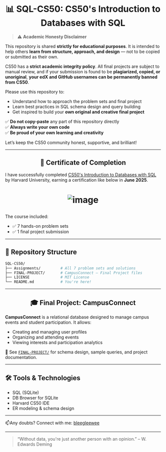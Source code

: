 
<h1 align = "center"> 📊 SQL-CS50: CS50's Introduction to Databases with SQL</h1>


> ⚠️ **Academic Honesty Disclaimer**

This repository is shared **strictly for educational purposes**. It is intended to help others **learn from structure, approach, and design** — not to be copied or submitted as their own.

CS50 has a **strict academic integrity policy**. All final projects are subject to manual review, and if your submission is found to be **plagiarized, copied, or unoriginal**, **your edX and GitHub usernames can be permanently banned from CS50**.

Please use this repository to:
- Understand how to approach the problem sets and final project
- Learn best practices in SQL schema design and query building
- Get inspired to build your **own original and creative final project**

✅ **Do not copy-paste** any part of this repository directly  
✅ **Always write your own code**  
✅ **Be proud of your own learning and creativity**

Let’s keep the CS50 community honest, supportive, and brilliant!  

---
<h2 align = "center"> 🏅 Certificate of Completion </h2>

I have successfully completed [CS50's Introduction to Databases with SQL](https://cs50.harvard.edu/sql/) by Harvard University, earning a certification like below in **June 2025**.

<h1 align = "center">

![image](https://github.com/user-attachments/assets/72daf473-65a9-40da-96d2-4e4c81ba16f2) 

</h1>


The course included:
- ✅ 7 hands-on problem sets
- ✅ 1 final project submission

---

## 📁 Repository Structure

```bash
SQL-CS50/
├── Assignments/         # All 7 problem sets and solutions
├── FINAL-PROJECT/       # CampusConnect — Final Project files
├── LICENSE              # MIT License
└── README.md            # You're here!
````

---

<h2 align = "center"> 🎓 Final Project: CampusConnect </h2>

**CampusConnect** is a relational database designed to manage campus events and student participation. It allows:

* Creating and managing user profiles
* Organizing and attending events
* Viewing interests and participation analytics

📌 See [`FINAL-PROJECT/`](./FINAL-PROJECT/) for schema design, sample queries, and project documentation.

---

## 🛠️ Tools & Technologies

* SQL (SQLite)
* DB Browser for SQLite
* Harvard CS50 IDE
* ER modeling & schema design

---

📫Any doubts? Connect with me: [bleegleewee](https://github.com/BleeGleeWee)

---

> “Without data, you're just another person with an opinion.” – W. Edwards Deming
